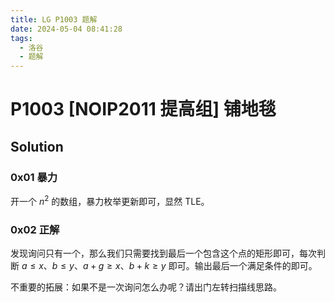 ```yaml
---
title: LG P1003 题解
date: 2024-05-04 08:41:28
tags:
  - 洛谷
  - 题解
---
```

<!---->
<!--more-->

# P1003 [NOIP2011 提高组] 铺地毯


## Solution

### 0x01 暴力

开一个 $n^{2}$ 的数组，暴力枚举更新即可，显然 TLE。

### 0x02 正解


发现询问只有一个，那么我们只需要找到最后一个包含这个点的矩形即可，每次判断 $a \leq x$、$b \leq y$、$a + g \geq x$、$b + k \geq y$ 即可。输出最后一个满足条件的即可。



不重要的拓展：如果不是一次询问怎么办呢？请出门左转扫描线思路。
